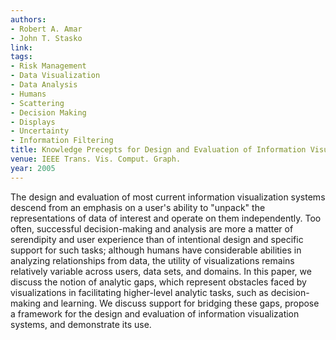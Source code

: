 ```yaml
---
authors:
- Robert A. Amar
- John T. Stasko
link:
tags:
- Risk Management
- Data Visualization
- Data Analysis
- Humans
- Scattering
- Decision Making
- Displays
- Uncertainty
- Information Filtering
title: Knowledge Precepts for Design and Evaluation of Information Visualizations.
venue: IEEE Trans. Vis. Comput. Graph.
year: 2005
---
```

The design and evaluation of most current information visualization systems descend from an emphasis on a user's ability to "unpack" the representations of data of interest and operate on them independently. Too often, successful decision-making and analysis are more a matter of serendipity and user experience than of intentional design and specific support for such tasks; although humans have considerable abilities in analyzing relationships from data, the utility of visualizations remains relatively variable across users, data sets, and domains. In this paper, we discuss the notion of analytic gaps, which represent obstacles faced by visualizations in facilitating higher-level analytic tasks, such as decision-making and learning. We discuss support for bridging these gaps, propose a framework for the design and evaluation of information visualization systems, and demonstrate its use.